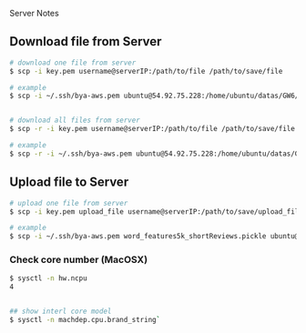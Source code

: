 
Server Notes

## Download file from Server

```sh
# download one file from server
$ scp -i key.pem username@serverIP:/path/to/file /path/to/save/file

# example
$ scp -i ~/.ssh/bya-aws.pem ubuntu@54.92.75.228:/home/ubuntu/datas/GW6/1509192045_CFCvsARSENAL.txt .


# download all files from server
$ scp -r -i key.pem username@serverIP:/path/to/file /path/to/save/file

# example
$ scp -r -i ~/.ssh/bya-aws.pem ubuntu@54.92.75.228:/home/ubuntu/datas/GW7/ ~/Dropbox/Research/datas
```


## Upload file to Server
```sh
# upload one file from server
$ scp -i key.pem upload_file username@serverIP:/path/to/save/upload_file

# example
$ scp -i ~/.ssh/bya-aws.pem word_features5k_shortReviews.pickle ubuntu@54.92.75.228:/home/ubuntu/pickled_algos/word_features5k_shortReviews.pickle
```


### Check core number (MacOSX)
```sh
$ sysctl -n hw.ncpu
4


## show interl core model
$ sysctl -n machdep.cpu.brand_string`
```



